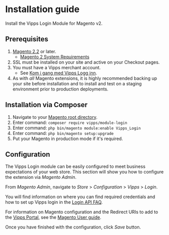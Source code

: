 <!-- START_METADATA
---
title: Login for Magento Plugin installation guide
sidebar_label: Installation guide
sidebar_position: 20
pagination_next: null
pagination_prev: null
---
END_METADATA -->

# Installation guide

Install the Vipps Login Module for Magento v2.

## Prerequisites

1. [Magento 2.2](https://devdocs.magento.com/guides/v2.2/release-notes/bk-release-notes.html) or later.
    * [Magento 2 System Requirements](http://devdocs.magento.com/magento-system-requirements.html)
1. SSL must be installed on your site and active on your Checkout pages.
1. You must have a Vipps merchant account.
    * See [Kom i gang med Vipps Logg inn](https://vipps.no/produkter-og-tjenester/bedrift/logg-inn-med-vipps/logg-inn-med-vipps/#kom-i-gang).
1. As with *all* Magento extensions, it is highly recommended backing up your site before installation and to install and test on a staging environment prior to production deployments.

## Installation via Composer

1. Navigate to your [Magento root directory](https://devdocs.magento.com/guides/v2.2/extension-dev-guide/build/module-file-structure.html).
1. Enter command: `composer require vipps/module-login`
1. Enter command: `php bin/magento module:enable Vipps_Login`
1. Enter command: `php bin/magento setup:upgrade`
1. Put your Magento in production mode if it's required.

## Configuration

The Vipps Login module can be easily configured to meet business expectations of your web store. This section will show you how to configure the extension via *Magento Admin*.

From *Magento Admin*, navigate to *Store* > *Configuration* > *Vipps* > *Login*.

You will find information on where you can find required credentials and how to set up Vipps login in the [Login API FAQ](https://developer.vippsmobilepay.com/docs/APIs/login-api/vipps-login-api-faq/).

For information on Magento configuration and the Redirect URIs to add to the [Vipps Portal](https://portal.vipps.no/), see the
[Magento User guide](https://commercemarketplace.adobe.com/media/catalog/product/vipps-module-login-2-4-12-ece/user_guides.pdf).

Once you have finished with the configuration, click *Save* button.
